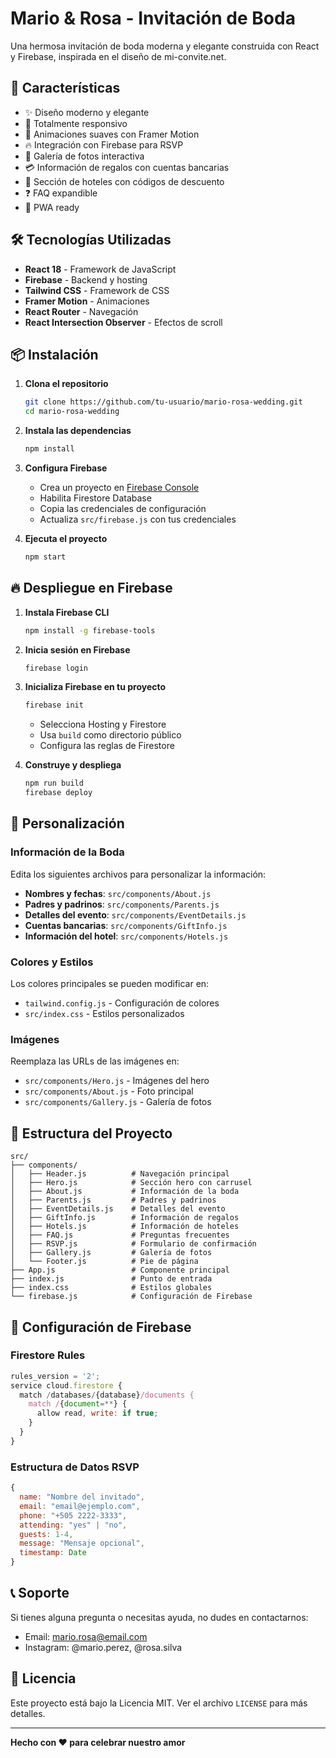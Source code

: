 # Mario & Rosa - Invitación de Boda

Una hermosa invitación de boda moderna y elegante construida con React y Firebase, inspirada en el diseño de mi-convite.net.

## 🚀 Características

- ✨ Diseño moderno y elegante
- 📱 Totalmente responsivo
- 🎨 Animaciones suaves con Framer Motion
- 🔥 Integración con Firebase para RSVP
- 📸 Galería de fotos interactiva
- 💳 Información de regalos con cuentas bancarias
- 🏨 Sección de hoteles con códigos de descuento
- ❓ FAQ expandible
- 📱 PWA ready

## 🛠️ Tecnologías Utilizadas

- **React 18** - Framework de JavaScript
- **Firebase** - Backend y hosting
- **Tailwind CSS** - Framework de CSS
- **Framer Motion** - Animaciones
- **React Router** - Navegación
- **React Intersection Observer** - Efectos de scroll

## 📦 Instalación

1. **Clona el repositorio**
   ```bash
   git clone https://github.com/tu-usuario/mario-rosa-wedding.git
   cd mario-rosa-wedding
   ```

2. **Instala las dependencias**
   ```bash
   npm install
   ```

3. **Configura Firebase**
   - Crea un proyecto en [Firebase Console](https://console.firebase.google.com/)
   - Habilita Firestore Database
   - Copia las credenciales de configuración
   - Actualiza `src/firebase.js` con tus credenciales

4. **Ejecuta el proyecto**
   ```bash
   npm start
   ```

## 🔥 Despliegue en Firebase

1. **Instala Firebase CLI**
   ```bash
   npm install -g firebase-tools
   ```

2. **Inicia sesión en Firebase**
   ```bash
   firebase login
   ```

3. **Inicializa Firebase en tu proyecto**
   ```bash
   firebase init
   ```
   - Selecciona Hosting y Firestore
   - Usa `build` como directorio público
   - Configura las reglas de Firestore

4. **Construye y despliega**
   ```bash
   npm run build
   firebase deploy
   ```

## 📝 Personalización

### Información de la Boda
Edita los siguientes archivos para personalizar la información:

- **Nombres y fechas**: `src/components/About.js`
- **Padres y padrinos**: `src/components/Parents.js`
- **Detalles del evento**: `src/components/EventDetails.js`
- **Cuentas bancarias**: `src/components/GiftInfo.js`
- **Información del hotel**: `src/components/Hotels.js`

### Colores y Estilos
Los colores principales se pueden modificar en:
- `tailwind.config.js` - Configuración de colores
- `src/index.css` - Estilos personalizados

### Imágenes
Reemplaza las URLs de las imágenes en:
- `src/components/Hero.js` - Imágenes del hero
- `src/components/About.js` - Foto principal
- `src/components/Gallery.js` - Galería de fotos

## 📱 Estructura del Proyecto

```
src/
├── components/
│   ├── Header.js          # Navegación principal
│   ├── Hero.js            # Sección hero con carrusel
│   ├── About.js           # Información de la boda
│   ├── Parents.js         # Padres y padrinos
│   ├── EventDetails.js    # Detalles del evento
│   ├── GiftInfo.js        # Información de regalos
│   ├── Hotels.js          # Información de hoteles
│   ├── FAQ.js             # Preguntas frecuentes
│   ├── RSVP.js            # Formulario de confirmación
│   ├── Gallery.js         # Galería de fotos
│   └── Footer.js          # Pie de página
├── App.js                 # Componente principal
├── index.js               # Punto de entrada
├── index.css              # Estilos globales
└── firebase.js            # Configuración de Firebase
```

## 🔧 Configuración de Firebase

### Firestore Rules
```javascript
rules_version = '2';
service cloud.firestore {
  match /databases/{database}/documents {
    match /{document=**} {
      allow read, write: if true;
    }
  }
}
```

### Estructura de Datos RSVP
```javascript
{
  name: "Nombre del invitado",
  email: "email@ejemplo.com",
  phone: "+505 2222-3333",
  attending: "yes" | "no",
  guests: 1-4,
  message: "Mensaje opcional",
  timestamp: Date
}
```

## 📞 Soporte

Si tienes alguna pregunta o necesitas ayuda, no dudes en contactarnos:
- Email: mario.rosa@email.com
- Instagram: @mario.perez, @rosa.silva

## 📄 Licencia

Este proyecto está bajo la Licencia MIT. Ver el archivo `LICENSE` para más detalles.

---

**Hecho con ❤️ para celebrar nuestro amor**

